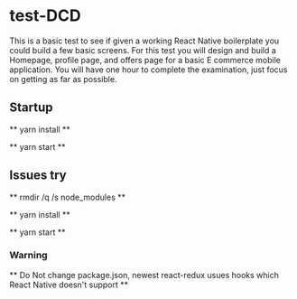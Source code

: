 # test-DCD
This is a basic test to see if given a working React Native boilerplate you could build a few basic screens. For this test you will design and build a Homepage, profile page, and offers page for a basic E commerce mobile application. You will have one hour to complete the examination, just focus on getting as far as possible.

## Startup

** yarn install **

** yarn start **

## Issues try

** rmdir /q /s node_modules **

** yarn install **

** yarn start **

### Warning

** Do Not change package.json, newest react-redux usues hooks which React Native doesn't support **
